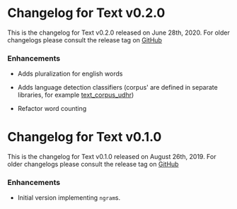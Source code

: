 # Changelog for Text v0.2.0

This is the changelog for Text v0.2.0 released on June 28th, 2020.  For older changelogs please consult the release tag on [GitHub](https://github.com/kipcole9/text/tags)

### Enhancements

* Adds pluralization for english words

* Adds language detection classifiers (corpus' are defined in separate libraries, for example [text_corpus_udhr](https://hex.pm/packages/text_corpus_udhr))

* Refactor word counting

# Changelog for Text v0.1.0

This is the changelog for Text v0.1.0 released on August 26th, 2019.  For older changelogs please consult the release tag on [GitHub](https://github.com/kipcole9/text/tags)

### Enhancements

* Initial version implementing `ngram`s.

